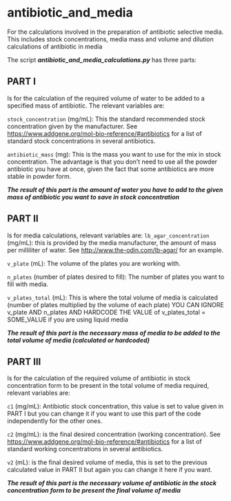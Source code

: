 # antibiotic_and_media
For the calculations involved in the preparation of antibiotic selective media. This includes stock concentrations, media mass and volume and dilution calculations of antibiotic in media

The script ***antibiotic_and_media_calculations.py*** has three parts:

## PART I 
Is for the calculation of the required volume of water to be added to a specified mass of antibiotic.
The relevant variables are:

`stock_concentration` (mg/mL): This the standard recommended stock concentration given by the manufacturer. See https://www.addgene.org/mol-bio-reference/#antibiotics for a list of standard stock concentrations in several antibiotics.

`antibiotic_mass` (mg): This is the mass you want to use for the mix in stock concentration. The advantage is that you don’t need to use all the powder antibiotic you have at once, given the fact that some antibiotics are more stable in powder form.

***The result of this part is the amount of water you have to add to the given mass of antibiotic you want to save in stock concentration***

## PART II 
Is for media calculations, relevant variables are:
`lb_agar_concentration` (mg/mL): this is provided by the media manufacturer, the amount of mass per milliliter of water. See http://www.the-odin.com/lb-agar/ for an example.

`v_plate` (mL): The volume of the plates you are working with.

`n_plates` (number of plates desired to fill): The number of plates you want to fill with media.

`v_plates_total` (mL): This is where the total volume of media is calculated (number of plates multiplied by the volume of each plate) YOU CAN IGNORE v_plate AND n_plates AND HARDCODE THE VALUE of v_plates_total = SOME_VALUE if you are using liquid media

***The result of this part is the necessary mass of media to be added to the total volume of media (calculated or hardcoded)***

## PART III 
Is for the calculation of the required volume of antibiotic in stock concentration form to be present in the total volume of media required, relevant variables are:

`c1` (mg/mL): Antibiotic stock concentration, this value is set to value given in PART I but you can change it if you want to use this part of the code independently for the other ones.

`c2` (mg/mL): is the final desired concentration (working concentration). See https://www.addgene.org/mol-bio-reference/#antibiotics for a list of standard working concentrations in several antibiotics.

`v2` (mL): is the final desired volume of media, this is set to the previous calculated value in PART II but again you can change it here if you want.

***The result of this part is the necessary volume of antibiotic in the stock concentration form to be present the final volume of media***

